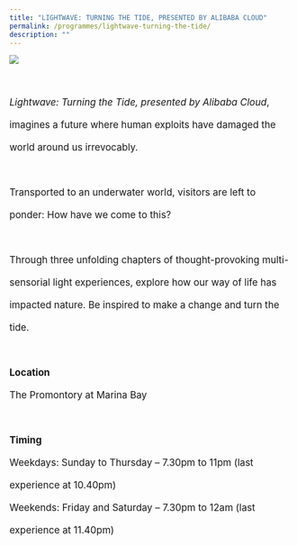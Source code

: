```yaml
---
title: "LIGHTWAVE: TURNING THE TIDE, PRESENTED BY ALIBABA CLOUD"
permalink: /programmes/lightwave-turning-the-tide/
description: ""
---
```

![](/images/Programmes/lightwave%20kv%20r2-min.png)

<br>
<p style="font-size:17px; line-height:40px"><i>Lightwave: Turning the Tide, presented by Alibaba Cloud</i>, imagines a future where human exploits have damaged the world around us irrevocably. 
<br><br>Transported to an underwater world, visitors are left to ponder: How have we come to this? <br><br>Through three unfolding chapters of thought-provoking multi-sensorial light experiences, explore how our way of life has impacted nature. Be inspired to make a change and turn the tide.
<br><br>
<b>Location </b><br>
The Promontory at Marina Bay
<br><br>
<b>Timing</b>
<br>
Weekdays: Sunday to Thursday – 7.30pm to 11pm (last experience at 10.40pm)
<br>
Weekends: Friday and Saturday – 7.30pm to 12am (last experience at 11.40pm)</p>